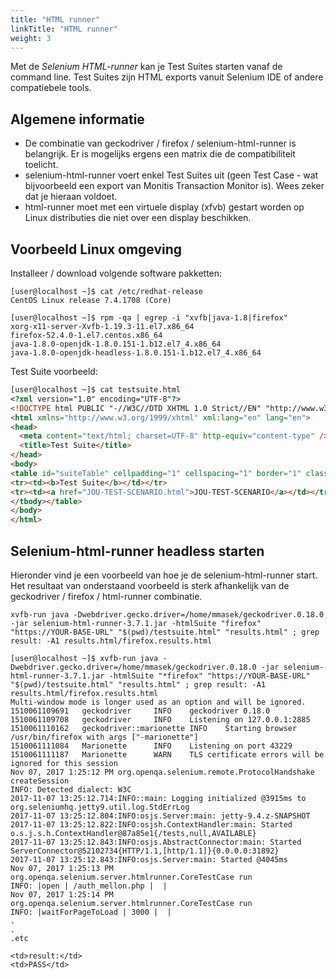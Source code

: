 ```yaml
---
title: "HTML runner"
linkTitle: "HTML runner"
weight: 3
---
```


Met de _Selenium HTML-runner_ kan je Test Suites starten vanaf de command
line. Test Suites zijn HTML exports vanuit Selenium IDE of andere compatiebele
tools.

## Algemene informatie

* De combinatie van geckodriver / firefox / selenium-html-runner 
is belangrijk. Er is mogelijks ergens een matrix die de
compatibiliteit toelicht.
* selenium-html-runner voert enkel Test Suites uit (geen Test Case -
wat bijvoorbeeld een export van Monitis Transaction Monitor is). 
Wees zeker dat je hieraan voldoet.
* html-runner moet met een virtuele display (xfvb) gestart worden
op Linux distributies die niet over een display beschikken.


## Voorbeeld Linux omgeving
Installeer / download volgende software pakketten:

```shell
[user@localhost ~]$ cat /etc/redhat-release
CentOS Linux release 7.4.1708 (Core)

[user@localhost ~]$ rpm -qa | egrep -i "xvfb|java-1.8|firefox"
xorg-x11-server-Xvfb-1.19.3-11.el7.x86_64
firefox-52.4.0-1.el7.centos.x86_64
java-1.8.0-openjdk-1.8.0.151-1.b12.el7_4.x86_64
java-1.8.0-openjdk-headless-1.8.0.151-1.b12.el7_4.x86_64
```

Test Suite voorbeeld:

```html
[user@localhost ~]$ cat testsuite.html
<?xml version="1.0" encoding="UTF-8"?>
<!DOCTYPE html PUBLIC "-//W3C//DTD XHTML 1.0 Strict//EN" "http://www.w3.org/TR/xhtml1/DTD/xhtml1-strict.dtd">
<html xmlns="http://www.w3.org/1999/xhtml" xml:lang="en" lang="en">
<head>
  <meta content="text/html; charset=UTF-8" http-equiv="content-type" />
  <title>Test Suite</title>
</head>
<body>
<table id="suiteTable" cellpadding="1" cellspacing="1" border="1" class="selenium"><tbody>
<tr><td><b>Test Suite</b></td></tr>
<tr><td><a href="JOU-TEST-SCENARIO.html">JOU-TEST-SCENARIO</a></td></tr>
</tbody></table>
</body>
</html>
```


## Selenium-html-runner headless starten

Hieronder vind je een voorbeeld van hoe je de selenium-html-runner
start. Het resultaat van onderstaand voorbeeld is sterk afhankelijk
van de geckodriver / firefox / html-runner combinatie.

```shell
xvfb-run java -Dwebdriver.gecko.driver=/home/mmasek/geckodriver.0.18.0 -jar selenium-html-runner-3.7.1.jar -htmlSuite "firefox" "https://YOUR-BASE-URL" "$(pwd)/testsuite.html" "results.html" ; grep result: -A1 results.html/firefox.results.html
```

```shell
[user@localhost ~]$ xvfb-run java -Dwebdriver.gecko.driver=/home/mmasek/geckodriver.0.18.0 -jar selenium-html-runner-3.7.1.jar -htmlSuite "*firefox" "https://YOUR-BASE-URL" "$(pwd)/testsuite.html" "results.html" ; grep result: -A1 results.html/firefox.results.html
Multi-window mode is longer used as an option and will be ignored.
1510061109691   geckodriver     INFO    geckodriver 0.18.0
1510061109708   geckodriver     INFO    Listening on 127.0.0.1:2885
1510061110162   geckodriver::marionette INFO    Starting browser /usr/bin/firefox with args ["-marionette"]
1510061111084   Marionette      INFO    Listening on port 43229
1510061111187   Marionette      WARN    TLS certificate errors will be ignored for this session
Nov 07, 2017 1:25:12 PM org.openqa.selenium.remote.ProtocolHandshake createSession
INFO: Detected dialect: W3C
2017-11-07 13:25:12.714:INFO::main: Logging initialized @3915ms to org.seleniumhq.jetty9.util.log.StdErrLog
2017-11-07 13:25:12.804:INFO:osjs.Server:main: jetty-9.4.z-SNAPSHOT
2017-11-07 13:25:12.822:INFO:osjsh.ContextHandler:main: Started o.s.j.s.h.ContextHandler@87a85e1{/tests,null,AVAILABLE}
2017-11-07 13:25:12.843:INFO:osjs.AbstractConnector:main: Started ServerConnector@52102734{HTTP/1.1,[http/1.1]}{0.0.0.0:31892}
2017-11-07 13:25:12.843:INFO:osjs.Server:main: Started @4045ms
Nov 07, 2017 1:25:13 PM org.openqa.selenium.server.htmlrunner.CoreTestCase run
INFO: |open | /auth_mellon.php |  |
Nov 07, 2017 1:25:14 PM org.openqa.selenium.server.htmlrunner.CoreTestCase run
INFO: |waitForPageToLoad | 3000 |  |
.
.
.etc

<td>result:</td>
<td>PASS</td>


```
